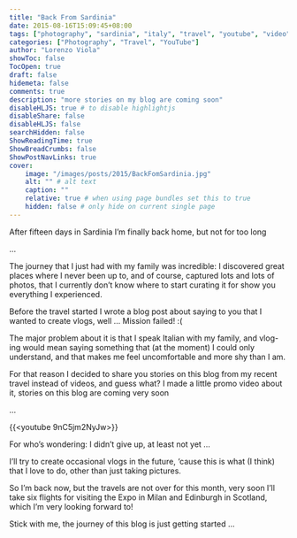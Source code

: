 ```yaml
---
title: "Back From Sardinia"
date: 2015-08-16T15:09:45+08:00
tags: ["photography", "sardinia", "italy", "travel", "youtube", "video"]
categories: ["Photography", "Travel", "YouTube"]
author: "Lorenzo Viola"
showToc: false
TocOpen: true
draft: false
hidemeta: false
comments: true
description: "more stories on my blog are coming soon"
disableHLJS: true # to disable highlightjs
disableShare: false
disableHLJS: false
searchHidden: false
ShowReadingTime: true
ShowBreadCrumbs: false
ShowPostNavLinks: true
cover:
    image: "/images/posts/2015/BackFomSardinia.jpg"
    alt: "" # alt text
    caption: ""
    relative: true # when using page bundles set this to true
    hidden: false # only hide on current single page
---
```

After fifteen days in Sardinia I’m finally back home, but not for too long 

…

The journey that I just had with my family was incredible: I discovered great places where I never been up to, and of course, captured lots and lots of photos, that I currently don’t know where to start curating it for show you everything I experienced.

Before the travel started I wrote a blog post about saying to you that I wanted to create vlogs, well … Mission failed! :(

The major problem about it is that I speak Italian with my family, and vlog-ing would mean saying something that (at the moment) I could only understand, and that makes me feel uncomfortable and more shy than I am.

For that reason I decided to share you stories on this blog from my recent travel instead of videos, and guess what? I made a little promo video about it, stories on this blog are coming very soon 

…

{{<youtube 9nC5jm2NyJw>}}

For who’s wondering: I didn’t give up, at least not yet … 

I’ll try to create occasional vlogs in the future, ‘cause this is what (I think) that I love to do, other than just taking pictures.

So I’m back now, but the travels are not over for this month, very soon I’ll take six flights for visiting the Expo in Milan and Edinburgh in Scotland, which I’m very looking forward to!

Stick with me, the journey of this blog is just getting started …